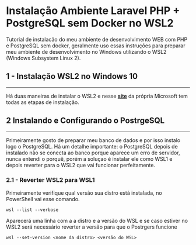 
# Instalação Ambiente Laravel PHP + PostgreSQL sem Docker no WSL2

Tutorial de instalacão do meu ambiente de desenvolvimento WEB com PHP e PostgreSQL sem docker, geralmente uso essas instruções para preparar meu ambiente de desenvolvimento no Windows utilizando o WSL2 (Windows Subsystem Linux 2).

## 1 - Instalação WSL2 no Windows 10
---
Há duas maneiras de instalar o WSL2 e nesse [**site**](https://docs.microsoft.com/pt-br/windows/wsl/install-win10) da própria Microsoft tem todas as etapas de instalação.
## 2 Instalando e Configurando o PostrgeSQL
---
Primeiramente gosto de preparar meu banco de dados e por isso instalo logo o PostgreSQL. Há um detalhe importante: o PostgreSQL depois de instalado não se conecta ao banco porque aparece um erro de servidor, nunca entendi o porquê, porém a soluçao é instalar ele como WSL1 e depois reverter para o WSL2 que vai funcionar perfeitamente. 
### 2.1 - Reverter WSL2 para WSL1
Primeiramente verifique qual versão sua distro está instalada, no PowerShell vai esse comando.  


```wsl --list --verbose```  

Aparecerá uma linha com a a distro e a versão do WSL e se caso estiver no WSL2 será necessário reverter a versão para que o Postrgers funcione 

```wsl --set-version <nome da distro> <versão do WSL>```

